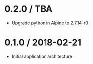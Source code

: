 0.2.0 / TBA
=======
- Upgrade python in Alpine to 2.7.14-r0

0.1.0 / 2018-02-21
=======
- Initial application architecture
